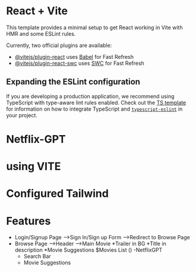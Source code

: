 # React + Vite

This template provides a minimal setup to get React working in Vite with HMR and some ESLint rules.

Currently, two official plugins are available:

- [@vitejs/plugin-react](https://github.com/vitejs/vite-plugin-react/blob/main/packages/plugin-react) uses [Babel](https://babeljs.io/) for Fast Refresh
- [@vitejs/plugin-react-swc](https://github.com/vitejs/vite-plugin-react/blob/main/packages/plugin-react-swc) uses [SWC](https://swc.rs/) for Fast Refresh

## Expanding the ESLint configuration

If you are developing a production application, we recommend using TypeScript with type-aware lint rules enabled. Check out the [TS template](https://github.com/vitejs/vite/tree/main/packages/create-vite/template-react-ts) for information on how to integrate TypeScript and [`typescript-eslint`](https://typescript-eslint.io) in your project.
# Netflix-GPT
# using VITE
# Configured Tailwind
# Features
 - Login/Signup Page
   -->Sign In/Sign up Form
   -->Redirect to Browse Page
 - Browse Page 
    -->Header
    -->Main Movie
      *Trailer in BG
      *Title in description
      *Movie Suggestions 
        $Movies List ()
 -NetflixGPT 
    - Search Bar
    - Movie Suggestions